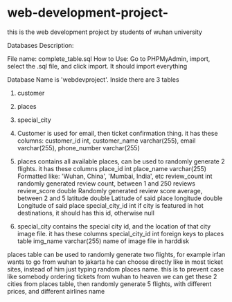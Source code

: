 # web-development-project-

this is the web development project by students of wuhan university

Databases Description:

File name: complete_table.sql
How to Use: Go to PHPMyAdmin, import, select the .sql file, and click import. It should import everything

Database Name is 'webdevproject'. Inside there are 3 tables

1. customer
2. places
3. special_city

1. Customer is used for email, then ticket confirmation thing. it has these columns:
    customer_id     int,
    customer_name   varchar(255),
    email           varchar(255),
    phone_number    varchar(255)
2. places contains all available places, can be used to randomly generate 2 flights. it has these columns
    place_id        int
    place_name      varchar(255)        Formatted like: 'Wuhan, China', 'Mumbai, India', etc
    review_count    int                 randomly generated review count, between 1 and 250 reviews
    review_score    double              Randomly generated review score average, between 2 and 5
    latitude        double              Latitude of said place
    longitude       double              Longitude of said place
    special_city_id int                 if city is featured in hot destinations, it should has this id, otherwise null
3. special_city contains the special city id, and the location of that city image file. it has these columns
    special_city_id int                 foreign keys to places table
    img_name        varchar(255)        name of image file in harddisk

places table can be used to randomly generate two flights, for example irfan wants to go from wuhan to jakarta
he can choose directly like in most ticket sites, instead of him just typing random places name.
this is to prevent case like somebody ordering tickets from wuhan to heaven
we can get these 2 cities from places table, then randomly generate 5 flights, with different prices, and different airlines name
